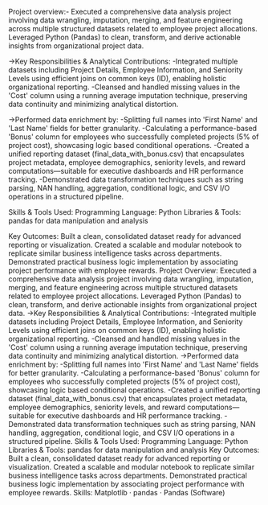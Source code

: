 Project overview:- Executed a comprehensive data analysis project involving data wrangling, imputation, merging, and feature engineering across multiple structured datasets related to employee project allocations. Leveraged Python (Pandas) to clean, transform, and derive actionable insights from organizational project data.

->Key Responsibilities & Analytical Contributions:
 -Integrated multiple datasets including Project Details, Employee Information, and Seniority Levels using efficient joins on common keys (ID), enabling holistic organizational reporting.
 -Cleansed and handled missing values in the 'Cost' column using a running average imputation technique, preserving data continuity and minimizing analytical distortion.

->Performed data enrichment by:
 -Splitting full names into 'First Name' and 'Last Name' fields for better granularity.
 -Calculating a performance-based 'Bonus' column for employees who successfully completed projects (5% of project cost), showcasing logic based conditional operations.
 -Created a unified reporting dataset (final_data_with_bonus.csv) that encapsulates project metadata, employee demographics, seniority levels, and reward computations—suitable for executive dashboards and HR performance tracking.
 -Demonstrated data transformation techniques such as string parsing, NAN handling, aggregation, conditional logic, and CSV I/O operations in a structured pipeline.

Skills & Tools Used:
Programming Language: Python
Libraries & Tools: pandas for data manipulation and analysis

Key Outcomes:
Built a clean, consolidated dataset ready for advanced reporting or visualization.
Created a scalable and modular notebook to replicate similar business intelligence tasks across departments.
Demonstrated practical business logic implementation by associating project performance with employee rewards.
Project Overview: Executed a comprehensive data analysis project involving data wrangling, imputation, merging, and feature engineering across multiple structured datasets related to employee project allocations. Leveraged Python (Pandas) to clean, transform, and derive actionable insights from organizational project data. ->Key Responsibilities & Analytical Contributions: -Integrated multiple datasets including Project Details, Employee Information, and Seniority Levels using efficient joins on common keys (ID), enabling holistic organizational reporting. -Cleansed and handled missing values in the 'Cost' column using a running average imputation technique, preserving data continuity and minimizing analytical distortion. ->Performed data enrichment by: -Splitting full names into 'First Name' and 'Last Name' fields for better granularity. -Calculating a performance-based 'Bonus' column for employees who successfully completed projects (5% of project cost), showcasing logic based conditional operations. -Created a unified reporting dataset (final_data_with_bonus.csv) that encapsulates project metadata, employee demographics, seniority levels, and reward computations—suitable for executive dashboards and HR performance tracking. -Demonstrated data transformation techniques such as string parsing, NAN handling, aggregation, conditional logic, and CSV I/O operations in a structured pipeline. Skills & Tools Used: Programming Language: Python Libraries & Tools: pandas for data manipulation and analysis Key Outcomes: Built a clean, consolidated dataset ready for advanced reporting or visualization. Created a scalable and modular notebook to replicate similar business intelligence tasks across departments. Demonstrated practical business logic implementation by associating project performance with employee rewards.
Skills: Matplotlib · pandas · Pandas (Software)
